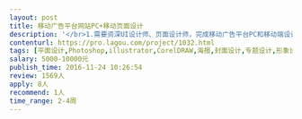 ```yaml
---                
layout: post       
title: 移动广告平台网站PC+移动页面设计           
description: '</br>1.需要资深UI设计师、页面设计师，完成移动广告平台PC和移动端设计；</br>2.可快速对接项目 良好沟通能力与甲方对接方案。</br>3.对标可以参考www.inmobi.com www.ironsc.com www.glispa.com</br></br>要求工作地点：北京，可以随时面谈沟通；</br>前期针对首页进行设计，约5-6屏。</br>'     
contenturl: https://pro.lagou.com/project/1032.html      
tags: [平面设计,Photoshop,illustrator,CorelDRAW,海报,封面设计,专题设计,形象设计]            
salary: 5000-10000元          
publish_time: 2016-11-24 10:26:54         
review: 1569人                   
apply: 8人                   
recommend: 1人                   
time_range: 2-4周              
---                 
```

